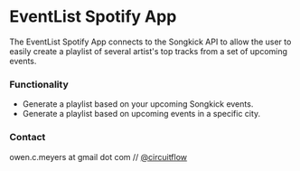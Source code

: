# EventList Spotify App

The EventList Spotify App connects to the Songkick API to allow the user to easily create a playlist of several artist's top tracks from a set of upcoming events.

### Functionality

* Generate a playlist based on your upcoming Songkick events.
* Generate a playlist based on upcoming events in a specific city.

### Contact

owen.c.meyers at gmail dot com // [@circuitflow](http://twitter.com/circuitflow)
